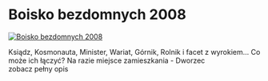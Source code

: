 Boisko bezdomnych 2008 
=============
[![Boisko bezdomnych 2008 ](http://vidos.pl/images/player.gif)](http://vidos.pl/boisko-bezdomnych-2008)

 Ksiądz, Kosmonauta, Minister, Wariat, Górnik, Rolnik i facet z wyrokiem... Co może ich łączyć? Na razie miejsce zamieszkania - Dworzec zobacz pełny opis
